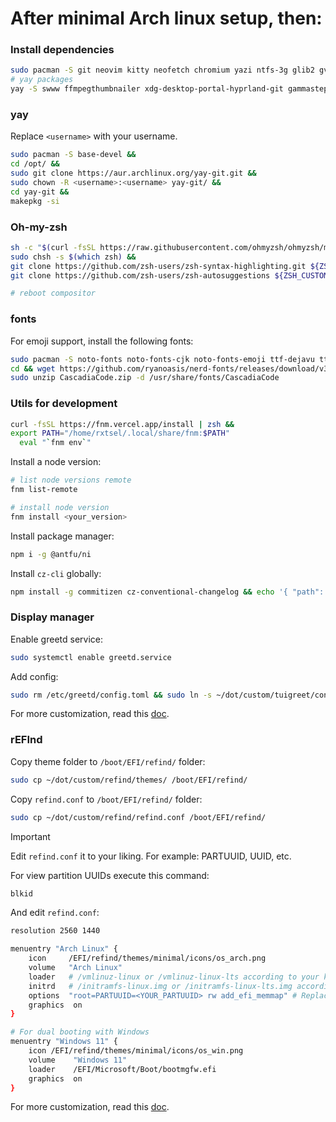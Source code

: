 # After minimal Arch linux setup, then:

### Install dependencies

```bash
sudo pacman -S git neovim kitty neofetch chromium yazi ntfs-3g glib2 gvfs pipewire wireplumber polkit-kde-agent qt5-wayland qt5-wayland grim slurp mpv tofi thunar waybar ark ttf-fira-sans ttf-fira-code ttf-firacode-nerd bluez bluez-utils ripgrep xsel wl-clipboard pavucontrol unzip discord spotify-launcher zsh swaync greetd-tuigreet
# yay packages
yay -S swww ffmpegthumbnailer xdg-desktop-portal-hyprland-git gammastep wlr-randr lightdm-git
```

### yay

Replace `<username>` with your username.

```bash
sudo pacman -S base-devel &&
cd /opt/ &&
sudo git clone https://aur.archlinux.org/yay-git.git &&
sudo chown -R <username>:<username> yay-git/ &&
cd yay-git &&
makepkg -si
```

### Oh-my-zsh

```bash
sh -c "$(curl -fsSL https://raw.githubusercontent.com/ohmyzsh/ohmyzsh/master/tools/install.sh)" &&
sudo chsh -s $(which zsh) &&
git clone https://github.com/zsh-users/zsh-syntax-highlighting.git ${ZSH_CUSTOM:-~/.oh-my-zsh/custom}/plugins/zsh-syntax-highlighting &&
git clone https://github.com/zsh-users/zsh-autosuggestions ${ZSH_CUSTOM:-~/.oh-my-zsh/custom}/plugins/zsh-autosuggestions

# reboot compositor
```

### fonts

For emoji support, install the following fonts:

```bash
sudo pacman -S noto-fonts noto-fonts-cjk noto-fonts-emoji ttf-dejavu ttf-liberation ttf-font-awesome ttf-bitstream-vera gnu-free-fonts ttf-croscore ttf-droid ttf-ibm-plex ttf-liberation &&
cd && wget https://github.com/ryanoasis/nerd-fonts/releases/download/v3.0.2/CascadiaCode.zip &&
sudo unzip CascadiaCode.zip -d /usr/share/fonts/CascadiaCode
```

### Utils for development

```bash
curl -fsSL https://fnm.vercel.app/install | zsh &&
export PATH="/home/rxtsel/.local/share/fnm:$PATH"
  eval "`fnm env`"
```

Install a node version:

```bash
# list node versions remote
fnm list-remote

# install node version
fnm install <your_version>
```

Install package manager:

```bash
npm i -g @antfu/ni
```

Install `cz-cli` globally:

```bash
npm install -g commitizen cz-conventional-changelog && echo '{ "path": "cz-conventional-changelog" }' > ~/.czrc
```

### Display manager

Enable greetd service:

```bash
sudo systemctl enable greetd.service
```

Add config:

```bash
sudo rm /etc/greetd/config.toml && sudo ln -s ~/dot/custom/tuigreet/config.toml /etc/greetd/
```

For more customization, read this [doc](https://github.com/apognu/tuigreet?tab=readme-ov-file).

### rEFInd

Copy theme folder to `/boot/EFI/refind/` folder:

```bash
sudo cp ~/dot/custom/refind/themes/ /boot/EFI/refind/
```

Copy `refind.conf` to `/boot/EFI/refind/` folder:

```bash
sudo cp ~/dot/custom/refind/refind.conf /boot/EFI/refind/
```

> [!IMPORTANT]
> Edit `refind.conf` it to your liking. For example: PARTUUID, UUID, etc.

For view partition UUIDs execute this command:

```bash
blkid
```

And edit `refind.conf`:

```bash
resolution 2560 1440

menuentry "Arch Linux" {
    icon     /EFI/refind/themes/minimal/icons/os_arch.png
    volume   "Arch Linux"
    loader   # /vmlinuz-linux or /vmlinuz-linux-lts according to your kernel
    initrd   # /initramfs-linux.img or /initramfs-linux-lts.img according to your kernel
    options  "root=PARTUUID=<YOUR_PARTUUID> rw add_efi_memmap" # Replace <YOUR_PARTUUID> with your partition UUID for / (root)
    graphics  on
}

# For dual booting with Windows
menuentry "Windows 11" {
    icon /EFI/refind/themes/minimal/icons/os_win.png
    volume    "Windows 11"
    loader    /EFI/Microsoft/Boot/bootmgfw.efi
    graphics  on
}
```

For more customization, read this [doc](https://www.rodsbooks.com/refind/).
